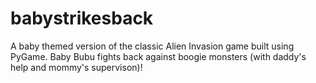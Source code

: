 # babystrikesback
A baby themed version of the classic Alien Invasion game built using PyGame.
Baby Bubu fights back against boogie monsters (with daddy's help and mommy's supervison)!
